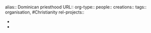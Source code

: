 alias:: Dominican priesthood
URL::
org-type::
people::
creations:: 
tags:: organisation, #Christianity 
rel-projects::

-
-